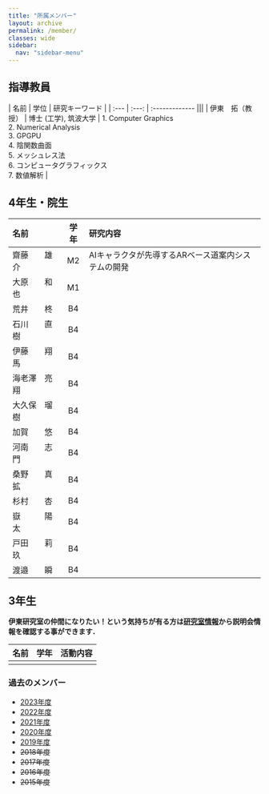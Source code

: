 ```yaml
---
title: "所属メンバー"
layout: archive
permalink: /member/
classes: wide
sidebar:
  nav: "sidebar-menu"
---
```


## 指導教員

| 名前 | 学位  | 研究キーワード |
| :--- | :---: | :------------- |||
| 伊東　拓（教授） | 博士 (工学), 筑波大学 | 1. Computer Graphics<br>2. Numerical Analysis<br>3. GPGPU<br>4. 陰関数曲面<br>5. メッシュレス法<br>6. コンピュータグラフィックス<br>7. 数値解析 |



## 4年生・院生

| 名前         | 学年  | 研究内容 |
| :----------- | :---: | :------- |
| 齋藤　　雄介 |  M2   | AIキャラクタが先導するARベース道案内システムの開発 |
| 大原　　和也 |  M1   |          |
| 荒井　　柊   |  B4   |          |
| 石川　　直樹 |  B4   |          |
| 伊藤　　翔馬 |  B4   |          |
| 海老澤　亮翔 |  B4   |          |
| 大久保　瑠樹 |  B4   |          |
| 加賀　　悠   |  B4   |          |
| 河南　　志門 |  B4   |          |
| 桑野　　真拡 |  B4   |          |
| 杉村　　杏   |  B4   |          |
| 嶽　　　陽太 |  B4   |          |
| 戸田　　莉玖 |  B4   |          |
| 渡邉　　瞬   |  B4   |          |

## 3年生
**伊東研究室の仲間になりたい！という気持ちが有る方は[研究室情報](/information/)から説明会情報を確認する事ができます．**

| 名前 | 学年  | 活動内容 |
| :--- | :---: | :------- |
|      |       |          |


### 過去のメンバー
- [2023年度](/member/2023/)
- [2022年度](/member/2022/)
- [2021年度](/member/2021/)
- [2020年度](/member/2020/)
- [2019年度](/member/2019/)
- ~~2018年度~~
- ~~2017年度~~
- ~~2016年度~~
- ~~2015年度~~